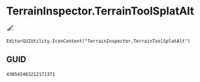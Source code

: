 # TerrainInspector.TerrainToolSplatAlt
![](/img/TerrainInspector.TerrainToolSplatAlt.png)

``` CSharp
EditorGUIUtility.IconContent("TerrainInspector.TerrainToolSplatAlt")
```
## GUID
```
438543483212171371
```
